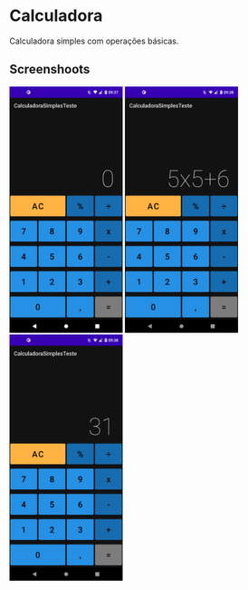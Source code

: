 # Calculadora 

Calculadora simples com operações básicas.

## Screenshoots
<img src="https://github.com/leo-motta/Calculadora/blob/main/screenshots/00.png" width="200">
<img src="https://github.com/leo-motta/Calculadora/blob/main/screenshots/01.png" width="200">
<img src="https://github.com/leo-motta/Calculadora/blob/main/screenshots/02.png" width="200">
